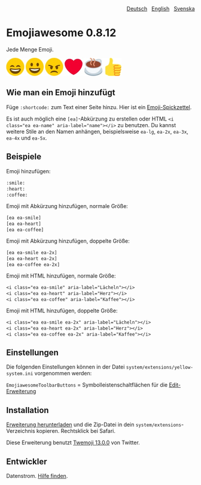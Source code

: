 <p align="right"><a href="README-de.md">Deutsch</a> &nbsp; <a href="README.md">English</a> &nbsp; <a href="README-sv.md">Svenska</a></p>

# Emojiawesome 0.8.12

Jede Menge Emoji.

![Bildschirmfoto](emojiawesome-screenshot.jpg?raw=true)

## Wie man ein Emoji hinzufügt

Füge `:shortcode:` zum Text einer Seite hinzu. Hier ist ein [Emoji-Spickzettel](https://github.com/ikatyang/emoji-cheat-sheet). 

Es ist auch möglich eine `[ea]`-Abkürzung zu erstellen oder HTML `<i class="ea ea-name" aria-label="name"></i>` zu benutzen. Du kannst weitere Stile an den Namen anhängen, beispielsweise `ea-lg`, `ea-2x`, `ea-3x`, `ea-4x` und `ea-5x`.

## Beispiele

Emoji hinzufügen:

    :smile: 
    :heart: 
    :coffee:

Emoji mit Abkürzung hinzufügen, normale Größe:

    [ea ea-smile]
    [ea ea-heart]
    [ea ea-coffee]

Emoji mit Abkürzung hinzufügen, doppelte Größe:
    
    [ea ea-smile ea-2x]
    [ea ea-heart ea-2x]
    [ea ea-coffee ea-2x]

Emoji mit HTML hinzufügen, normale Größe:

    <i class="ea ea-smile" aria-label="Lächeln"></i>
    <i class="ea ea-heart" aria-label="Herz"></i>
    <i class="ea ea-coffee" aria-label="Kaffee"></i>

Emoji mit HTML hinzufügen, doppelte Größe:

    <i class="ea ea-smile ea-2x" aria-label="Lächeln"></i>
    <i class="ea ea-heart ea-2x" aria-label="Herz"></i>
    <i class="ea ea-coffee ea-2x" aria-label="Kaffee"></i>

## Einstellungen

Die folgenden Einstellungen können in der Datei `system/extensions/yellow-system.ini` vorgenommen werden:

`EmojiawesomeToolbarButtons` = Symbolleistenschaltflächen für die [Edit-Erweiterung](https://github.com/datenstrom/yellow-extensions/tree/master/source/edit/README-de.md)  

## Installation

[Erweiterung herunterladen](https://github.com/datenstrom/yellow-extensions/raw/master/downloads/emojiawesome.zip) und die Zip-Datei in dein `system/extensions`-Verzeichnis kopieren. Rechtsklick bei Safari.

Diese Erweiterung benutzt [Twemoji 13.0.0](https://github.com/twitter/twemoji) von Twitter.

## Entwickler

Datenstrom. [Hilfe finden](https://datenstrom.se/de/yellow/help/).
